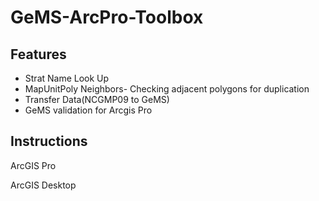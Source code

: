 # GeMS-ArcPro-Toolbox


## Features

* Strat Name Look Up
* MapUnitPoly Neighbors- Checking adjacent polygons for duplication
* Transfer Data(NCGMP09 to GeMS)
* GeMS validation for Arcgis Pro


## Instructions
ArcGIS Pro

ArcGIS Desktop
